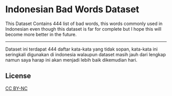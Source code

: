 # Indonesian Bad Words Dataset
This Dataset Contains 444 list of bad words, this words commonly used in Indonesian even though this dataset is far for complete but I hope this will become more better in the future.

---
Dataset ini terdapat 444 daftar kata-kata yang tidak sopan, kata-kata ini seringkali digunakan di indonesia walaupun dataset masih jauh dari lengkap namun saya harap ini akan menjadi lebih baik dikemudian hari.

## License
[CC BY-NC](https://creativecommons.org/licenses/by-nc/4.0/legalcode) 




